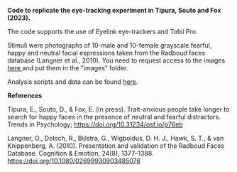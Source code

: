 **Code to replicate the eye-tracking experiment in Tipura, Souto and Fox (2023).**

The code supports the use of Eyelink eye-trackers and Tobii Pro.

Stimuli were photographs of 10-male and 10-female grayscale fearful, happy and neutral facial expressions taken from the Radboud faces database (Langner et al., 2010). You need to request access to the images [here ](https://rafd.socsci.ru.nl/RaFD2/RaFD?p=main)and put them in the "images" folder.

Analysis scripts and data can be found [here](https://osf.io/qjyt9/). 

**References**

Tipura, E., Souto, D., & Fox, E. (in press). Trait-anxious people take longer to search for happy faces in the presence of neutral and fearful distractors. Trends in Psychology; https://doi.org/10.31234/osf.io/p76eb

Langner, O., Dotsch, R., Bijlstra, G., Wigboldus, D. H. J., Hawk, S. T., & van Knippenberg, A. (2010). Presentation and validation of the Radboud Faces Database. Cognition & Emotion, 24(8), 1377–1388. https://doi.org/10.1080/02699930903485076
